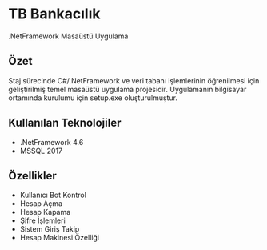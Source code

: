 # TB Bankacılık
 .NetFramework Masaüstü Uygulama
 
## Özet
 Staj sürecinde C#/.NetFramework ve veri tabanı işlemlerinin öğrenilmesi için geliştirilmiş temel masaüstü uygulama projesidir. Uygulamanın bilgisayar ortamında kurulumu için setup.exe oluşturulmuştur.

## Kullanılan Teknolojiler
 * .NetFramework 4.6
 * MSSQL 2017
 
## Özellikler
 * Kullanıcı Bot Kontrol
 * Hesap Açma
 * Hesap Kapama
 * Şifre İşlemleri
 * Sistem Giriş Takip
 * Hesap Makinesi Özelliği
 
 
 
 
